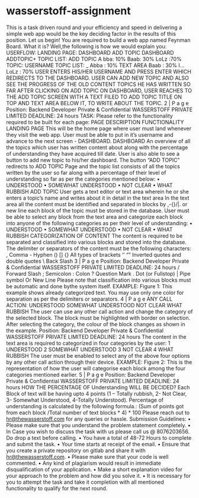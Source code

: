# wasserstoff-assignment
 This is a task driven round and your efficiency and speed in delivering a simple web app would be the key deciding factor in the results of this position. Let us begin! You are required to build a web app named Feynman Board. What it is? Well,the following is how we would explain you: USERFLOW: LANDING PAGE:  DASHBOARD ADD TOPIC  DASHBOARD ADDTOPIC+ TOPIC LIST: ADD TOPIC A bba: 10% Baab: 30% LoLz :70% TOPIC:  USERNAME  TOPIC LIST: _ Abba : 10%  TEXT AREA Baab : 30% I... LoLz : 70%  USER ENTERS HIS/HER USERNAME AND PRESS ENTER WHICH REDIRECTS TO THE DASHBOARD.  USER CAN ADD NEW TOPIC AND ALSO SEE THE PROGRESS OF THE OLD CONTENT  TOPICS HE HAS WRITTEN SO FAR  AFTER CLICKING ON ADD TOPIC ON DASHBOARD, USER REACHES TO THE ADD TOPIC SCREEN WITH A TEXT FILED TO ADD TOPIC TITLE ON TOP AND TEXT AREA BELOW IT, TO WRITE ABOUT THE TOPIC.  2 | P a g e Position: Backend Developer Private & Confidential WASSERSTOFF PRIVATE LIMITED DEADLINE: 24 hours  TASK:  Please refer to the functionality required to be built for each page: PAGE DESCRIPTION FUNCTIONALITY LANDING PAGE  This will be the home page where user must land whenever they visit the web app.  User must be able to put in it’s username and advance to the next screen - DASHBOARD.  DASHBOARD  An overview of all the topics which user has written content about along with the percentage of understanding they have acquired till date. User is also able to see a button to add new topic to his/her dashboard.  The button “ADD TOPIC” redirects to ADD TOPIC Page and the topic list consists of all the topics written by the user so far along with a percentage of their level of understanding so far as per the categories mentioned below: • UNDERSTOOD • SOMEWHAT UNDERSTOOD • NOT CLEAR • WHAT RUBBISH  ADD TOPIC  User gets a text editor or text area wherein he or she enters a topic’s name and writes about it in detail in the text area  In the text area all the content must be identified and separated in blocks by ,-{}[]()/|. or new line each block of the topic must be stored in the database. User must be able to select any block from the text area and categorize each block into anyone of the following categories as per their level of understanding: • UNDERSTOOD • SOMEWHAT UNDERSTOOD • NOT CLEAR • WHAT RUBBISH  CATEGORIZATION OF CONTENT The content is required to be separated and classified into various blocks and stored into the database. The delimiter or separators of the content must be the following characters: , Comma - Hyphen () [] {} All types of brackets ‘’ “” Inverted quotes and double quotes \ Back Slash  3 | P a g e Position: Backend Developer Private & Confidential WASSERSTOFF PRIVATE LIMITED DEADLINE: 24 hours / Forward Slash ; Semicolon : Colon ? Question Mark . Dot (or Fullstop) | Pipe symbol Or New Line Please note that classification into various blocks must be automatic and done bythe system itself. EXAMPLE:  Figure 1: This example shows already categorized text. You may use only one color for separation as per the delimiters or separators.  4 | P a g e  ANY CALL ACTION: UNDERSTOOD SOMEWHAT UNDERSTOOD NOT CLEAR WHAT RUBBISH  The user can use any other call action and change the category of the selected block. The block must be highlighted with border on selection. After selecting the category, the colour of the block changes as shown in the example. Position: Backend Developer Private & Confidential WASSERSTOFF PRIVATE LIMITED DEADLINE: 24 hours  The content in the text area is required to categorized in four categories by the user: 1 UNDERSTOOD 2 SOMEWHAT UNDERSTOOD 3 NOT CLEAR 4 WHAT RUBBISH The user must be enabled to select any of the above four options by any other call action through their device. EXAMPLE:  Figure 2: This is the representation of how the user will categorise each block among the four categories mentioned earlier.  5 | P a g e Position: Backend Developer Private & Confidential WASSERSTOFF PRIVATE LIMITED DEADLINE: 24 hours  HOW THE PERCENTAGE OF Understanding WILL BE DECIDED? Each Block of text will be having upto 4 points (1 – Totally rubbish, 2- Not Clear, 3- Somewhat Understood, 4-Totally Understood). Percentage of understanding is calculated by the following formula.: (Sum of points got from each block /Total number of text blocks * 4) * 100  Please reach out to hr@thewasserstoff.com for any queries or hassle. Submission Guidelines: • Please make sure that you understand the problem statement completely. • In Case you wish to discuss the task with us please call us @ 8076203656. Do drop a text before calling. • You have a total of 48-72 Hours to complete and submit the task. • Your time starts at receipt of the email. • Ensure that you create a private repository on gitlab and share it with hr@thewasserstoff.com. • Please make sure that your code is well commented. • Any kind of plagiarism would result in immediate disqualification of your application. • Make a short explanation video for your approach to the problem and how did you solve it. • It is necessary for you to attempt the task and take it completion with all mentioned functionality to qualify for the next round.
